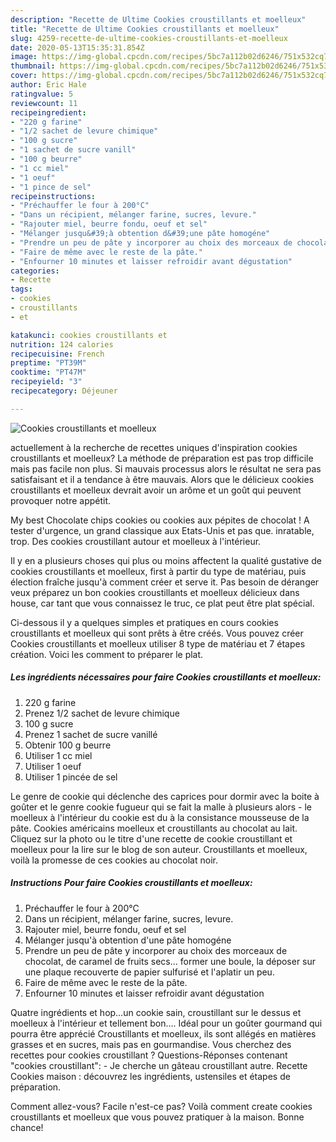 ```yaml
---
description: "Recette de Ultime Cookies croustillants et moelleux"
title: "Recette de Ultime Cookies croustillants et moelleux"
slug: 4259-recette-de-ultime-cookies-croustillants-et-moelleux
date: 2020-05-13T15:35:31.854Z
image: https://img-global.cpcdn.com/recipes/5bc7a112b02d6246/751x532cq70/cookies-croustillants-et-moelleux-photo-principale-de-la-recette.jpg
thumbnail: https://img-global.cpcdn.com/recipes/5bc7a112b02d6246/751x532cq70/cookies-croustillants-et-moelleux-photo-principale-de-la-recette.jpg
cover: https://img-global.cpcdn.com/recipes/5bc7a112b02d6246/751x532cq70/cookies-croustillants-et-moelleux-photo-principale-de-la-recette.jpg
author: Eric Hale
ratingvalue: 5
reviewcount: 11
recipeingredient:
- "220 g farine"
- "1/2 sachet de levure chimique"
- "100 g sucre"
- "1 sachet de sucre vanill"
- "100 g beurre"
- "1 cc miel"
- "1 oeuf"
- "1 pince de sel"
recipeinstructions:
- "Préchauffer le four à 200°C"
- "Dans un récipient, mélanger farine, sucres, levure."
- "Rajouter miel, beurre fondu, oeuf et sel"
- "Mélanger jusqu&#39;à obtention d&#39;une pâte homogéne"
- "Prendre un peu de pâte y incorporer au choix des morceaux de chocolat, de caramel de fruits secs... former une boule, la déposer sur une plaque recouverte de papier sulfurisé et l&#39;aplatir un peu."
- "Faire de même avec le reste de la pâte."
- "Enfourner 10 minutes et laisser refroidir avant dégustation"
categories:
- Recette
tags:
- cookies
- croustillants
- et

katakunci: cookies croustillants et 
nutrition: 124 calories
recipecuisine: French
preptime: "PT39M"
cooktime: "PT47M"
recipeyield: "3"
recipecategory: Déjeuner

---
```



![Cookies croustillants et moelleux](https://img-global.cpcdn.com/recipes/5bc7a112b02d6246/751x532cq70/cookies-croustillants-et-moelleux-photo-principale-de-la-recette.jpg)

actuellement à la recherche de recettes uniques d'inspiration cookies croustillants et moelleux? La méthode de préparation est pas trop difficile mais pas facile non plus. Si mauvais processus alors le résultat ne sera pas satisfaisant et il a tendance à être mauvais. Alors que le délicieux cookies croustillants et moelleux devrait avoir un arôme et un goût qui peuvent provoquer notre appétit.

My best Chocolate chips cookies ou cookies aux pépites de chocolat ! A tester d&#39;urgence, un grand classique aux Etats-Unis et pas que. inratable, trop. Des cookies croustillant autour et moelleux à l&#39;intérieur.

Il y en a plusieurs choses qui plus ou moins affectent la qualité gustative de cookies croustillants et moelleux, first à partir du type de matériau, puis élection fraîche jusqu'à comment créer et serve it. Pas besoin de déranger veux préparez un bon cookies croustillants et moelleux délicieux dans house, car tant que vous connaissez le truc, ce plat peut être plat spécial.


Ci-dessous il y a quelques simples et pratiques en cours cookies croustillants et moelleux qui sont prêts à être créés. Vous pouvez créer Cookies croustillants et moelleux utiliser 8 type de matériau et 7 étapes création. Voici les comment to préparer le plat.

<!--inarticleads1-->

##### Les ingrédients nécessaires pour faire Cookies croustillants et moelleux:

1.  220 g farine
1. Prenez 1/2 sachet de levure chimique
1.  100 g sucre
1. Prenez 1 sachet de sucre vanillé
1. Obtenir 100 g beurre
1. Utiliser 1 cc miel
1. Utiliser 1 oeuf
1. Utiliser 1 pincée de sel


Le genre de cookie qui déclenche des caprices pour dormir avec la boite à goûter et le genre cookie fugueur qui se fait la malle à plusieurs alors - le moelleux à l&#39;intérieur du cookie est du à la consistance mousseuse de la pâte. Cookies américains moelleux et croustillants au chocolat au lait. Cliquez sur la photo ou le titre d&#39;une recette de cookie croustillant et moelleux pour la lire sur le blog de son auteur. Croustillants et moelleux, voilà la promesse de ces cookies au chocolat noir. 

<!--inarticleads2-->

##### Instructions Pour faire Cookies croustillants et moelleux:

1. Préchauffer le four à 200°C
1. Dans un récipient, mélanger farine, sucres, levure.
1. Rajouter miel, beurre fondu, oeuf et sel
1. Mélanger jusqu&#39;à obtention d&#39;une pâte homogéne
1. Prendre un peu de pâte y incorporer au choix des morceaux de chocolat, de caramel de fruits secs... former une boule, la déposer sur une plaque recouverte de papier sulfurisé et l&#39;aplatir un peu.
1. Faire de même avec le reste de la pâte.
1. Enfourner 10 minutes et laisser refroidir avant dégustation


Quatre ingrédients et hop…un cookie sain, croustillant sur le dessus et moelleux à l&#39;intérieur et tellement bon…. Idéal pour un goûter gourmand qui pourra être apprécié Croustillants et moelleux, ils sont allégés en matières grasses et en sucres, mais pas en gourmandise. Vous cherchez des recettes pour cookies croustillant ? Questions-Réponses contenant &#34;cookies croustillant&#34;: - Je cherche un gâteau croustillant autre. Recette Cookies maison : découvrez les ingrédients, ustensiles et étapes de préparation. 


Comment allez-vous? Facile n'est-ce pas? Voilà comment create cookies croustillants et moelleux que vous pouvez pratiquer à la maison. Bonne chance!
